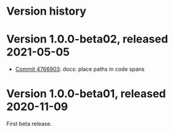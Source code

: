 # Version history

# Version 1.0.0-beta02, released 2021-05-05

- [Commit 4766903](https://github.com/googleapis/google-cloud-dotnet/commit/4766903): docs: place paths in code spans

# Version 1.0.0-beta01, released 2020-11-09

First beta release.
